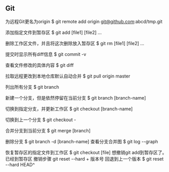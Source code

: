   ## Git
为远程Git更名为origin
$ git remote add origin git@github.com:abcd/tmp.git

 添加指定文件到暂存区
$ git add [file1] [file2] ...

 删除工作区文件，并且将这次删除放入暂存区
$ git rm [file1] [file2] ...

 提交时显示所有diff信息
$ git commit -v

查看文件修改的具体内容
$ git diff

 拉取远程更改到本地仓库默认自动合并
$ git pull origin master

  列出所有分支
$ git branch

  新建一个分支，但是依然停留在当前分支
$ git branch [branch-name]

  切换到指定分支，并更新工作区
$ git checkout [branch-name]

 切换到上一个分支
$ git checkout -

  合并分支到当前分支
$ git merge [branch]

  删除分支
$ git branch -d [branch-name]
  查看分支合并图
$ git log --graph

 恢复暂存区的指定文件到工作区
$ git checkout [file]
 想撤销git add到暂存区了。已经到暂存区 撤销步骤
 git reset --hard + 版本号
 回退到上一个版本
 $ git reset --hard HEAD^
